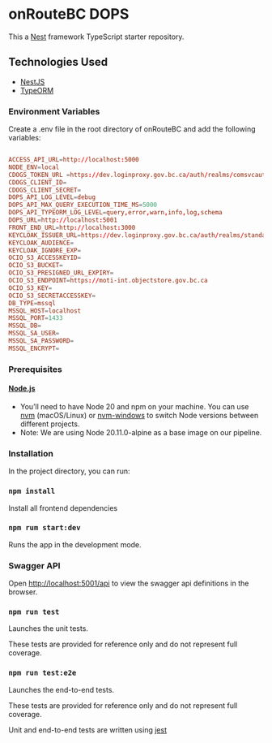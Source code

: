#  onRouteBC DOPS

This a [Nest](https://github.com/nestjs/nest) framework TypeScript starter repository. 

## Technologies Used
- [NestJS](https://nestjs.com/)
- [TypeORM](https://typeorm.io/)

### Environment Variables

Create a .env file in the root directory of onRouteBC and add the following variables:

```conf

ACCESS_API_URL=http://localhost:5000
NODE_ENV=local
CDOGS_TOKEN_URL =https://dev.loginproxy.gov.bc.ca/auth/realms/comsvcauth/protocol/openid-connect/token
CDOGS_CLIENT_ID=
CDOGS_CLIENT_SECRET=
DOPS_API_LOG_LEVEL=debug
DOPS_API_MAX_QUERY_EXECUTION_TIME_MS=5000
DOPS_API_TYPEORM_LOG_LEVEL=query,error,warn,info,log,schema
DOPS_URL=http://localhost:5001
FRONT_END_URL=http://localhost:3000
KEYCLOAK_ISSUER_URL=https://dev.loginproxy.gov.bc.ca/auth/realms/standard
KEYCLOAK_AUDIENCE=
KEYCLOAK_IGNORE_EXP=
OCIO_S3_ACCESSKEYID=
OCIO_S3_BUCKET=
OCIO_S3_PRESIGNED_URL_EXPIRY=
OCIO_S3_ENDPOINT=https://moti-int.objectstore.gov.bc.ca
OCIO_S3_KEY=
OCIO_S3_SECRETACCESSKEY=
DB_TYPE=mssql
MSSQL_HOST=localhost
MSSQL_PORT=1433
MSSQL_DB=
MSSQL_SA_USER=
MSSQL_SA_PASSWORD=
MSSQL_ENCRYPT=

```


### Prerequisites

#### [Node.js](https://nodejs.org/en/)

- You’ll need to have Node 20 and npm on your machine. You can use [nvm](https://github.com/nvm-sh/nvm#installation) (macOS/Linux) or [nvm-windows](https://github.com/coreybutler/nvm-windows#node-version-manager-nvm-for-windows) to switch Node versions between different projects.
- Note: We are using Node 20.11.0-alpine as a base image on our pipeline.

### Installation

In the project directory, you can run:

### `npm install`

Install all frontend dependencies

### `npm rum start:dev`

Runs the app in the development mode.

### Swagger API
Open [http://localhost:5001/api](http://localhost:5001/api) to view the swagger api definitions in the browser.

### `npm run test`

Launches the unit tests.

These tests are provided for reference only and do not represent full coverage.

### `npm run test:e2e`

Launches the end-to-end tests.

These tests are provided for reference only and do not represent full coverage.

Unit and end-to-end tests are written using [jest](https://jestjs.io/)

